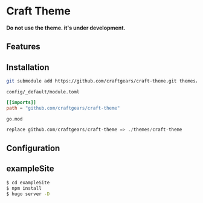 # Craft Theme

**Do not use the theme. it's under development.**

## Features

## Installation

```bash
git submodule add https://github.com/craftgears/craft-theme.git themes/craft-theme
```

`config/_default/module.toml`

```toml
[[imports]]
path = "github.com/craftgears/craft-theme"
```

`go.mod`

```go
replace github.com/craftgears/craft-theme => ./themes/craft-theme
```

## Configuration

## exampleSite

```bash
$ cd exampleSite
$ npm install
$ hugo server -D
```


